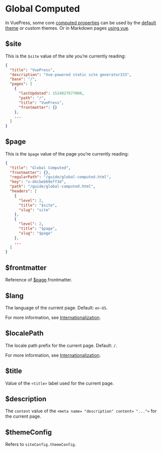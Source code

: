 # Global Computed

In VuePress, some core [computed properties](https://vuejs.org/v2/guide/computed.html#Computed-Properties) can be used by the [default theme](../theme/default-theme-config.md) or custom themes. Or in Markdown pages [using vue](./using-vue.md#access-to-site-page-data).

## $site

This is the `$site` value of the site you’re currently reading:

``` json
{
  "title": "VuePress",
  "description": "Vue-powered static site generator333",
  "base": "/",
  "pages": [
    {
      "lastUpdated": 1524027677000,
      "path": "/",
      "title": "VuePress",
      "frontmatter": {}
    },
    ...
  ]
}
```

## $page

This is the `$page` value of the page you’re currently reading:

``` json
{
  "title": "Global Computed",
  "frontmatter": {},
  "regularPath": "/guide/global-computed.html",
  "key": "v-d4cbeb69eff3d",
  "path": "/guide/global-computed.html",
  "headers": [
    {
      "level": 2,
      "title": "$site",
      "slug": "site"
    },
    {
      "level": 2,
      "title": "$page",
      "slug": "$page"
    },
    ...
  ]
}
```

## $frontmatter

Reference of [$page](#page).frontmatter.

## $lang

The language of the current page. Default: `en-US`.

For more information, see [Internationalization](../guide/i18n.md).

## $localePath

The locale path prefix for the current page. Default: `/`.

For more information, see [Internationalization](../guide/i18n.md).

## $title

Value of the `<title>` label used for the current page.

## $description

The `content` value of the `<meta name= "description" content= "...">` for the current page.

## $themeConfig

Refers to `siteConfig.themeConfig`.
